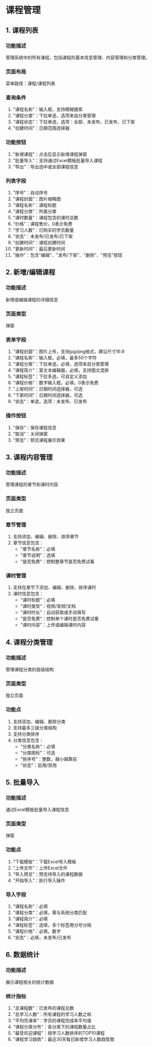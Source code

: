 # 课程管理

## 1. 课程列表

### 功能描述
管理系统中的所有课程，包括课程的基本信息管理、内容管理和分类管理。

### 页面布局
菜单路径：课程/课程列表

### 查询条件
1. "课程名称"：输入框，支持模糊搜索
2. "课程分类"：下拉单选，选项来自分类管理
3. "课程状态"：下拉单选，选项：全部、未发布、已发布、已下架
4. "创建时间"：日期范围选择器

### 功能按钮
1. "新增课程"：点击后显示新增课程弹窗
2. "批量导入"：支持通过Excel模板批量导入课程
3. "导出"：导出选中或全部课程信息

### 列表字段
1. "序号"：自动序号
2. "课程封面"：图片缩略图
3. "课程名称"：课程标题
4. "课程分类"：所属分类
5. "课时数量"：课程包含的课时总数
6. "价格"：课程售价，0表示免费
7. "学习人数"：已购买的学员数量
8. "状态"：未发布/已发布/已下架
9. "创建时间"：课程创建时间
10. "更新时间"：最后更新时间
11. "操作"：包含"编辑"、"发布/下架"、"删除"、"预览"按钮

## 2. 新增/编辑课程

### 功能描述
新增或编辑课程的详细信息

### 页面类型
弹窗

### 表单字段
1. "课程封面"：图片上传，支持jpg/png格式，建议尺寸16:9
2. "课程名称"：输入框，必填，最多50个字符
3. "课程分类"：下拉单选，必填，选项来自分类管理
4. "课程简介"：富文本编辑器，必填，支持图文混排
5. "课程标签"：下拉多选，可自定义添加
6. "课程价格"：数字输入框，必填，0表示免费
7. "上架时间"：日期时间选择器，可选
8. "下架时间"：日期时间选择器，可选
9. "状态"：单选，选项：未发布、已发布

### 操作按钮
1. "保存"：保存课程信息
2. "取消"：关闭弹窗
3. "预览"：预览课程展示效果

## 3. 课程内容管理

### 功能描述
管理课程的章节和课时内容

### 页面类型
独立页面

### 章节管理
1. 支持添加、编辑、删除、排序章节
2. 章节信息包含：
   - "章节名称"：必填
   - "章节说明"：选填
   - "是否免费"：控制整章节是否免费试看

### 课时管理
1. 支持在章节下添加、编辑、删除、排序课时
2. 课时信息包含：
   - "课时标题"：必填
   - "课时类型"：视频/音频/文档
   - "课时时长"：自动获取或手动填写
   - "是否免费"：控制单个课时是否免费试看
   - "课时内容"：上传或编辑课时内容

## 4. 课程分类管理

### 功能描述
管理课程分类的层级结构

### 页面类型
独立页面

### 功能点
1. 支持添加、编辑、删除分类
2. 支持最多三级分类结构
3. 支持分类排序
4. 分类信息包含：
   - "分类名称"：必填
   - "分类图标"：可选
   - "排序号"：整数，越小越靠前
   - "状态"：启用/禁用

## 5. 批量导入

### 功能描述
通过Excel模板批量导入课程信息

### 页面类型
弹窗

### 功能点
1. "下载模板"：下载Excel导入模板
2. "上传文件"：上传Excel文件
3. "导入预览"：预览待导入的课程数据
4. "开始导入"：执行导入操作

### 导入字段
1. "课程名称"：必填
2. "课程分类"：必填，需与系统分类匹配
3. "课程简介"：必填
4. "课程标签"：选填，多个标签用分号分隔
5. "课程价格"：必填，数字
6. "状态"：必填，未发布/已发布

## 6. 数据统计

### 功能描述
展示课程相关的统计数据

### 统计指标
1. "总课程数"：已发布的课程总数
2. "总学习人数"：所有课程的学习人数之和
3. "平均完课率"：学员的课程完成率平均值
4. "课程分类分布"：各分类下的课程数量占比
5. "最受欢迎课程"：按学习人数排序的TOP10课程
6. "课程学习趋势"：最近30天每日新增学习人数趋势图